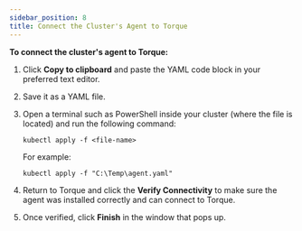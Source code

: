 ```yaml
---
sidebar_position: 8
title: Connect the Cluster's Agent to Torque
---
```


**To connect the cluster's agent to Torque:**

1. Click **Copy to clipboard** and paste the YAML code block in your preferred text editor.
2. Save it as a YAML file.
3. Open a terminal such as PowerShell inside your cluster (where the file is located) and run the following command:

    ```
    kubectl apply -f <file-name>
    ```

    For example: 

    ```
    kubectl apply -f "C:\Temp\agent.yaml"
    ```

3. Return to Torque and click the **Verify Connectivity** to make sure the agent was installed correctly and can connect to Torque.
4. Once verified, click **Finish** in the window that pops up.